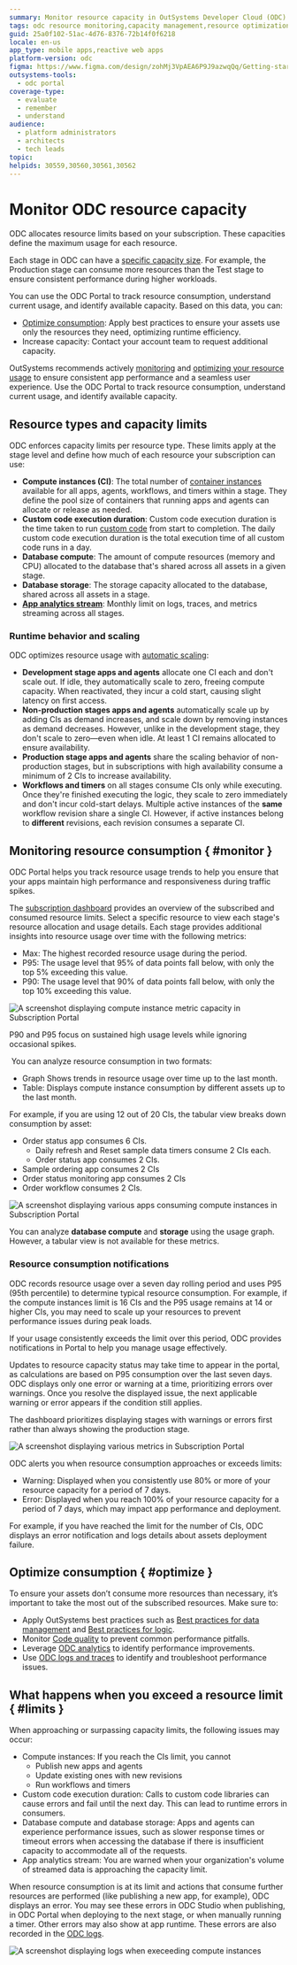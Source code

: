 ```yaml
---
summary: Monitor resource capacity in OutSystems Developer Cloud (ODC) using the ODC Portal to optimize and track usage.
tags: odc resource monitoring,capacity management,resource optimization,cloud resource allocation
guid: 25a0f102-51ac-4d76-8376-72b14f0f6218
locale: en-us
app_type: mobile apps,reactive web apps
platform-version: odc
figma: https://www.figma.com/design/zohMj3VpAEA6P9J9azwqQq/Getting-started-with-ODC?node-id=3518-60&t=TBoOpDVweGRN6kRD-1
outsystems-tools:
  - odc portal
coverage-type:
  - evaluate
  - remember
  - understand
audience:
  - platform administrators
  - architects
  - tech leads
topic:
helpids: 30559,30560,30561,30562
---
```


# Monitor ODC resource capacity

ODC allocates resource limits based on your subscription. These capacities define the maximum usage for each resource. 

Each stage in ODC can have a [specific capacity size](https://www.outsystems.com/evaluation-guide/scalability/architecture/#capacity-fair-use-limits). For example, the Production stage can consume more resources than the Test stage to ensure consistent performance during higher workloads.

You can use the ODC Portal to track resource consumption, understand current usage, and identify available capacity. Based on this data, you can:
* [Optimize consumption](#optimize): Apply best practices to ensure your assets use only the resources they need, optimizing runtime efficiency.
* Increase capacity: Contact your account team to request additional capacity.

OutSystems recommends actively [monitoring](#monitor) and [optimizing your resource usage](#optimize) to ensure consistent app performance and a seamless user experience. Use the ODC Portal to track resource consumption, understand current usage, and identify available capacity.

## Resource types and capacity limits

ODC enforces capacity limits per resource type. These limits apply at the stage level and define how much of each resource your subscription can use:

* **Compute instances (CI)**: The total number of [container instances](../app-architecture/intro.md#containers) available for all apps, agents, workflows, and timers within a stage. They define the pool size of containers that running apps and agents can allocate or release as needed. 
* **Custom code execution duration**: Custom code execution duration is the time taken to run [custom code](../building-apps/external-logic/intro.md) from start to completion. The daily custom code execution duration is the total execution time of all custom code runs in a day. 
* **Database compute**: The amount of compute resources (memory and CPU) allocated to the database that's shared across all assets in a given stage.
* **Database storage**: The storage capacity allocated to the database, shared across all assets in a stage.
* **[App analytics stream](../monitor-and-troubleshoot/stream-app-analytics/stream-app-analytics-overview.md)**: Monthly limit on logs, traces, and metrics streaming across all stages.

### Runtime behavior and scaling

ODC optimizes resource usage with [automatic scaling](../manage-platform-app-lifecycle/platform-architecture/intro.md#runtime-cluster):

* **Development stage apps and agents** allocate one CI each and don't scale out. If idle, they automatically scale to zero, freeing compute capacity. When reactivated, they incur a cold start, causing slight latency on first access.
* **Non-production stages apps and agents** automatically scale up by adding CIs as demand increases, and scale down by removing instances as demand decreases. However, unlike in the development stage, they don't scale to zero—even when idle. At least 1 CI remains allocated to ensure availability.
* **Production stage apps and agents** share the scaling behavior of non-production stages, but in subscriptions with high availability consume a minimum of 2 CIs to increase availability.
* **Workflows and timers** on all stages consume CIs only while executing. Once they're finished executing the logic, they scale to zero immediately and don't incur cold-start delays. Multiple active instances of the **same** workflow revision share a single CI. However, if active instances belong to **different** revisions, each revision consumes a separate CI.

## Monitoring resource consumption { #monitor }

ODC Portal helps you track resource usage trends to help you ensure that your apps maintain high performance and responsiveness during traffic spikes. 

The [subscription dashboard](../manage-platform-app-lifecycle/subscription-console.md) provides an overview of the subscribed and consumed resource limits. Select a specific resource to view each stage's resource allocation and usage details. Each stage provides additional insights into resource usage over time with the following metrics:

* Max: The highest recorded resource usage during the period.
* P95: The usage level that 95% of data points fall below, with only the top 5% exceeding this value.
* P90: The usage level that 90% of data points fall below, with only the top 10% exceeding this value.

![A screenshot displaying compute instance metric capacity in Subscription Portal](images/detail-compute-instance-pl.png "Compute Instance Metric Capacity")

<div class="info" markdown="1">

P90 and P95 focus on sustained high usage levels while ignoring occasional spikes.

</div>

 You can analyze resource consumption in two formats:

* Graph Shows trends in resource usage over time up to the last month.
* Table: Displays compute instance consumption by different assets up to the last month.

For example, if you are using 12 out of 20 CIs, the tabular view breaks down consumption by asset:

* Order status app consumes 6 CIs. 
  * Daily refresh and Reset sample data timers consume 2 CIs each.
  * Order status app consumes 2 CIs.
* Sample ordering app consumes 2 CIs
* Order status monitoring app consumes 2 CIs
* Order workflow consumes 2 CIs.

![A screenshot displaying various apps consuming compute instances in Subscription Portal](images/detail-compute-instance-table-pl.png "Compute Instances Consumption by Apps")

<div class="info" markdown="1">

You can analyze **database compute** and **storage** using the usage graph. However, a tabular view is not available for these metrics.

</div>

### Resource consumption notifications

ODC records resource usage over a seven day rolling period and uses P95 (95th percentile) to determine typical resource consumption. For example, if the compute instances limit is 16 CIs and the P95 usage remains at 14 or higher CIs, you may need to scale up your resources to prevent performance issues during peak loads. 

If your usage consistently exceeds the limit over this period, ODC provides notifications in Portal to help you manage usage effectively.

Updates to resource capacity status may take time to appear in the portal, as calculations are based on P95 consumption over the last seven days. ODC displays only one error or warning at a time, prioritizing errors over warnings. Once you resolve the displayed issue, the next applicable warning or error appears if the condition still applies.

<div class="info" markdown="1">

The dashboard prioritizes displaying stages with warnings or errors first rather than always showing the production stage. 

</div>

![A screenshot displaying various metrics in Subscription Portal](images/db-compute-exceed-capaciy-pl.png "Subscription Portal Metrics Overview")

ODC alerts you when resource consumption approaches or exceeds limits:

* Warning: Displayed when you consistently use 80% or more of your resource capacity for a period of 7 days.
* Error: Displayed when you reach 100% of your resource capacity for a period of 7 days, which may impact app performance and deployment.

For example, if you have reached the limit for the number of CIs, ODC displays an error notification and logs details about assets deployment failure.

## Optimize consumption { #optimize }

To ensure your assets don’t consume more resources than necessary, it’s important to take the most out of the subscribed resources. Make sure to:

* Apply OutSystems best practices such as [Best practices for data management](../building-apps/data/data-best-practices/intro.md) and [Best practices for logic](../building-apps/logic/best-practices-logic.md).
* Monitor [Code quality](../monitor-and-troubleshoot/manage-technical-debt/managing-tech-debt.md) to prevent common performance pitfalls.
* Leverage [ODC analytics](../monitor-and-troubleshoot/app-health.md) to identify performance improvements.
* Use [ODC logs and traces](../monitor-and-troubleshoot/monitor-apps.md) to identify and troubleshoot performance issues.

## What happens when you exceed a resource limit { #limits }

When approaching or surpassing capacity limits, the following issues may occur:

* Compute instances: If you reach the CIs limit, you cannot 
  * Publish new apps and agents
  * Update existing ones with new revisions
  * Run workflows and timers
* Custom code execution duration: Calls to custom code libraries can cause errors and fail until the next day. This can lead to runtime errors in consumers.
* Database compute and database storage: Apps and agents can experience performance issues, such as slower response times or timeout errors when accessing the database if there is insufficient capacity to accommodate all of the requests.
* App analytics stream: You are warned when your organization's volume of streamed data is approaching the capacity limit.

When resource consumption is at its limit and actions that consume further resources are performed (like publishing a new app, for example), ODC displays an error. You may see these errors in ODC Studio when publishing, in ODC Portal when deploying to the next stage, or when manually running a timer. Other errors may also show at app runtime. These errors are also recorded in the [ODC logs](../monitor-and-troubleshoot/monitor-apps.md#logs).

![A screenshot displaying logs when execeeding compute instances](images/logs-exceeding-compute-pl.png "Compute Instance Metric Log")
